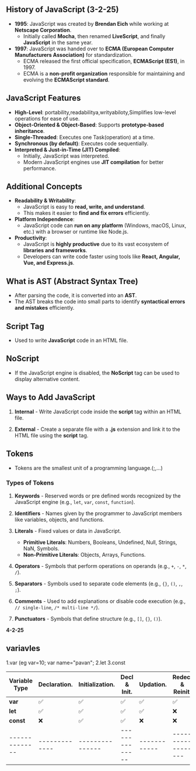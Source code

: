 ## History of JavaScript  (**3-2-25**)
- **1995**: JavaScript was created by **Brendan Eich** while working at **Netscape Corporation**.  
  - Initially called **Mocha**, then renamed **LiveScript**, and finally **JavaScript** in the same year.  
- **1997**: JavaScript was handed over to **ECMA (European Computer Manufacturers Association)** for standardization.  
  - ECMA released the first official specification, **ECMAScript (ES1)**, in 1997.  
  - ECMA is a **non-profit organization** responsible for maintaining and evolving the **ECMAScript standard**.  

## JavaScript Features  
- **High-Level**: portability,readabilitya,writyabiloty,Simplifies low-level operations for ease of use.  
- **Object-Oriented & Object-Based**: Supports **prototype-based inheritance**.  
- **Single-Threaded**: Executes one Task(operation) at a time.  
- **Synchronous (by default)**: Executes code sequentially.  
- **Interpreted & Just-in-Time (JIT) Compiled**:  
  - Initially, JavaScript was interpreted.  
  - Modern JavaScript engines use **JIT compilation** for better performance.  

## Additional Concepts  
- **Readability & Writability**:  
  - JavaScript is easy to **read, write, and understand**.  
  - This makes it easier to **find and fix errors** efficiently.  
- **Platform Independence**:  
  - JavaScript code can **run on any platform** (Windows, macOS, Linux, etc.) with a browser or runtime like Node.js.  
- **Productivity**:  
  - JavaScript is **highly productive** due to its vast ecosystem of **libraries and frameworks**.  
  - Developers can write code faster using tools like **React, Angular, Vue, and Express.js**.  
  
## What is AST (Abstract Syntax Tree)
- After parsing the code, it is converted into an **AST**.  
- The AST breaks the code into small parts to identify **syntactical errors and mistakes** efficiently.

## Script Tag
- Used to write **JavaScript** code in an HTML file.

## NoScript
- If the JavaScript engine is disabled, the **NoScript** tag can be used to display alternative content.

## Ways to Add JavaScript
1. **Internal** - Write JavaScript code inside the **script** tag within an HTML file.

2. **External** - Create a separate file with a **.js** extension and link it to the HTML file using the **script** tag.

## Tokens
- Tokens are the smallest unit of a programming language.(;,...)

### Types of Tokens
1. **Keywords** - Reserved words or pre defined words recognized by the JavaScript engine (e.g., `let`, `var`, `const`, `function`).

2. **Identifiers** - Names given by the programmer to JavaScript members like variables, objects, and functions.

3. **Literals** - Fixed values or data in JavaScript.
   - **Primitive Literals**: Numbers, Booleans, Undefined, Null, Strings, NaN, Symbols.
   - **Non-Primitive Literals**: Objects, Arrays, Functions.

4. **Operators** - Symbols that perform operations on operands (e.g., `+`, `-`, `*`, `/`).

5. **Separators** - Symbols used to separate code elements (e.g., `{}`, `()`, `,`, `;`).

6. **Comments** - Used to add explanations or disable code execution (e.g., `// single-line`, `/* multi-line */`).

7. **Punctuators** - Symbols that define structure (e.g., `[]`, `{}`, `()`).



**4-2-25**

## variavles
1.var   (eg var=10; var name="pavan"; 
2.let
3.const


| Variable Type |Declaration. |Initialization.| Decl & Init. | Updation. | Redecl & Reinit. |
|-------------- |-------------|---------------|--------------|----------|------------------   |
| **var**       | ✅          | ✅            | ✅           | ✅        | ✅              |
| **let**       | ✅          | ✅            | ✅           | ✅        | ❌              |
| **const**     | ❌          | ✅            | ✅           | ❌        | ❌              |
|-------------- |-------------|--------------- |--------------|------------|------------------|

